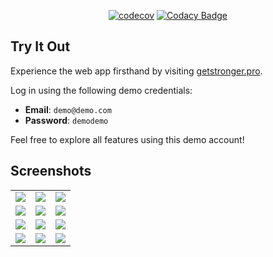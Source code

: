 <div align="center">

  [![codecov](https://codecov.io/gh/crlssn/getstronger/graph/badge.svg?token=Y0VUDQ3FZW)](https://codecov.io/gh/crlssn/getstronger) 
  [![Codacy Badge](https://app.codacy.com/project/badge/Grade/75e3f5a2db734f71871daaf8aadb3e5e)](https://app.codacy.com/gh/crlssn/getstronger/dashboard?utm_source=gh&utm_medium=referral&utm_content=&utm_campaign=Badge_grade)

</div>

## Try It Out

Experience the web app firsthand by visiting [getstronger.pro](https://www.getstronger.pro).

Log in using the following demo credentials:

- **Email**: `demo@demo.com`
- **Password**: `demodemo`

Feel free to explore all features using this demo account!

## Screenshots
<table>
  <tr>
    <td><img src="https://github.com/user-attachments/assets/f6ee3471-a98f-4db6-864e-4bff35327805"/></td>
    <td><img src="https://github.com/user-attachments/assets/2722f99c-611b-45d4-aeaf-008138e75531"/></td>
    <td><img src="https://github.com/user-attachments/assets/798fdbec-d2ca-4538-a65f-fd393cb9b000"/></td>
  </tr>
  <tr>
    <td><img src="https://github.com/user-attachments/assets/cba930ad-955c-44b5-a0e1-dc7c7222ce95"/></td>
    <td><img src="https://github.com/user-attachments/assets/c51dc22a-aa9f-4bc9-8ee0-095c825f3f03"/></td>
    <td><img src="https://github.com/user-attachments/assets/1ee2fd43-12dd-4b11-b58c-6d7c7f5bbd89"/></td>
  </tr>
  <tr>
    <td><img src="https://github.com/user-attachments/assets/e0352822-b965-41ca-a1f2-a05d32c8402c"/></td>
    <td><img src="https://github.com/user-attachments/assets/ad944620-df23-4c19-8e3a-ec2c50f5edd1"/></td>
    <td><img src="https://github.com/user-attachments/assets/08b1d2b1-3e52-43f3-959e-d7955e4065b6"/></td>
  </tr>
  <tr>
    <td><img src="https://github.com/user-attachments/assets/f200ac6f-5e6f-4d30-8ee0-bcfc085a03d3"/></td>
    <td><img src="https://github.com/user-attachments/assets/0c93392e-071f-4360-9b9f-22de6e79bdc9"/></td>
    <td><img src="https://github.com/user-attachments/assets/61c8574f-be29-4a60-99c1-573f3bfd6b83"/></td>
  </tr>
</table>
